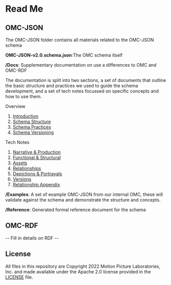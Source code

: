 # Read Me

## OMC-JSON
The OMC-JSON folder contains all materials related to the OMC-JSON schema

**OMC-JSON-v2.0.schema.json**:The OMC schema itself

**/Docs**: Supplementary documentation on use a differences to OMC and OMC-RDF

The documentation is split into two sections, a set of documents that outline the basic structure and practices we used to guide the schema development, and a set of tech notes focussed on specific concepts and how to use them.

Overview
1. [Introduction](OMC-JSON/Docs/Overview/Introduction.md) 
2. [Schema Structure](OMC-JSON/Docs/Overview/SchemaStructure.md)
3. [Schema Practices](OMC-JSON/Docs/Overview/SchemaPractices.md)
4. [Schema Versioning](OMC-JSON/Docs/Overview/SchemaVersioning.md)

Tech Notes
1. [Narrative & Production](OMC-JSON/Docs/Tech-Notes/NarrativeProduction.md)
2. [Functional & Structural](OMC-JSON/Docs/Tech-Notes/FunctionalStructural.md)
3. [Assets](OMC-JSON/Docs/Tech-Notes/Assets.md)
4. [Relationships](OMC-JSON/Docs/Tech-Notes/RelationshipContext.md)
5. [Depictions & Portrayals](OMC-JSON/Docs/Tech-Notes/DepictionPortrayal.md)
6. [Versions](OMC-JSON/Docs/Tech-Notes/Version.md)
7. [Relationship Appendix](OMC-JSON/Docs/Tech-Notes/RelationshipAppendix.md)

**/Examples**: A set of example OMC-JSON from our internal OMC, these will validate against the schema and demonstrate the structure and concepts.

**/Reference**: Generated formal reference document for the schema

## OMC-RDF
-- Fill in details on RDF --

## License

All files in this repository are Copyright 2022 Motion Picture Laboratories, Inc. and made available under the Apache 2.0 license provided in the [LICENSE](./LICENSE.txt) file.
